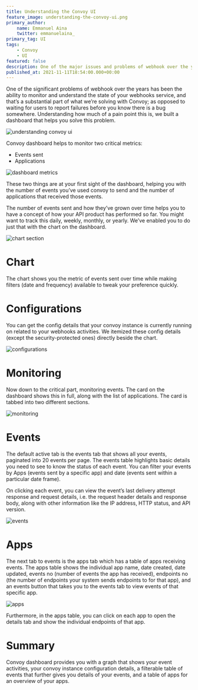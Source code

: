 ```yaml
---
title: Understanding the Convoy UI
feature_image: understanding-the-convoy-ui.png
primary_author:
    name: Emmanuel Aina
    twitter: emmanuelaina_
primary_tag: UI
tags:
    - Convoy
    - UI
featured: false
description: One of the major issues and problems of webhook over the years has been the ability to monitor and understand the state of your webhooks service at any time, and that’s a major part of what we’re solving with Convoy as opposed to waiting for users to report failures before you..
published_at: 2021-11-11T18:54:00.000+00:00
---
```


One of the significant problems of webhook over the years has been the ability to monitor and understand the state of your webhooks service, and that’s a substantial part of what we’re solving with Convoy; as opposed to waiting for users to report failures before you know there is a bug somewhere. Understanding how much of a pain point this is, we built a dashboard that helps you solve this problem.

![understanding convoy ui](../../blog-assets/understanding_the_convoy_ui.png)

Convoy dashboard helps to monitor two critical metrics:

-   Events sent
-   Applications

![dashboard metrics](../../blog-assets/metrics.png)

These two things are at your first sight of the dashboard, helping you with the number of events you’ve used convoy to send and the number of applications that received those events.

The number of events sent and how they’ve grown over time helps you to have a concept of how your API product has performed so far. You might want to track this daily, weekly, monthly, or yearly. We’ve enabled you to do just that with the chart on the dashboard.

![chart section](../../blog-assets/chart_section.gif)

# Chart

The chart shows you the metric of events sent over time while making filters (date and frequency) available to tweak your preference quickly.

# Configurations

You can get the config details that your convoy instance is currently running on related to your webhooks activities. We itemized these config details (except the security-protected ones) directly beside the chart.

![configurations](../../blog-assets/configurations.png)

# Monitoring

Now down to the critical part, monitoring events. The card on the dashboard shows this in full, along with the list of applications. The card is tabbed into two different sections.

![monitoring](../../blog-assets/monitoring.png)

# Events

The default active tab is the events tab that shows all your events, paginated into 20 events per page. The events table highlights basic details you need to see to know the status of each event. You can filter your events by Apps (events sent by a specific app) and date (events sent within a particular date frame).

On clicking each event, you can view the event’s last delivery attempt response and request details, i.e. the request header details and response body, along with other information like the IP address, HTTP status, and API version.

![events](../../blog-assets/events.gif)

# Apps

The next tab to events is the apps tab which has a table of apps receiving events. The apps table shows the individual app name, date created, date updated, events no (number of events the app has received), endpoints no (the number of endpoints your system sends endpoints to for that app), and an events button that takes you to the events tab to view events of that specific app.

![apps](../../blog-assets/apps.gif)

Furthermore, in the apps table, you can click on each app to open the details tab and show the individual endpoints of that app.

# Summary

Convoy dashboard provides you with a graph that shows your event activities, your convoy instance configuration details, a filterable table of events that further gives you details of your events, and a table of apps for an overview of your apps.
